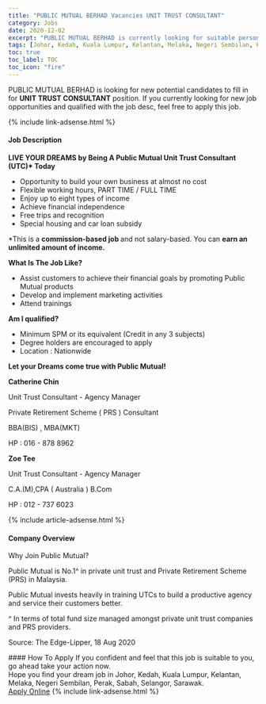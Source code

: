 ```yaml
---
title: "PUBLIC MUTUAL BERHAD Vacancies UNIT TRUST CONSULTANT" 
category: Jobs 
date: 2020-12-02 
excerpt: "PUBLIC MUTUAL BERHAD is currently looking for suitable person to fill in the UNIT TRUST CONSULTANT which positioned at Johor, Kedah, Kuala Lumpur, Kelantan, Melaka, Negeri Sembilan, Perak, Sabah, Selangor, Sarawak" 
tags: [Johor, Kedah, Kuala Lumpur, Kelantan, Melaka, Negeri Sembilan, Perak, Sabah, Selangor, Sarawak] 
toc: true 
toc_label: TOC 
toc_icon: "fire" 
--- 
```


<p>PUBLIC MUTUAL BERHAD is looking for new potential candidates to fill in for <b>UNIT TRUST CONSULTANT</b> position. If you currently looking for new job opportunities and qualified with the job desc, feel free to apply this job.
</p>{% include link-adsense.html %} 
<div><div><div><h4>Job Description</h4></div></div><div><div><span><div><p><strong>LIVE YOUR DREAMS by Being A Public Mutual Unit Trust Consultant (UTC)* Today</strong></p><ul><li>Opportunity to build your own business at almost no cost</li><li>Flexible working hours, PART TIME / FULL TIME</li><li>Enjoy up to eight types of income</li><li>Achieve financial independence</li><li>Free trips and recognition</li><li>Special housing and car loan subsidy</li></ul><p>*This is a&#160;<strong>commission-based job&#160;</strong>and not salary-based.&#160;You can&#160;<strong>earn an unlimited amount of income.</strong></p><p><strong>What Is The Job Like?</strong></p><ul><li>Assist customers to achieve their financial goals by promoting Public Mutual products</li><li>Develop and implement marketing activities</li><li>Attend trainings</li></ul><p><strong>Am I qualified?</strong></p><ul><li>Minimum SPM or its equivalent (Credit in any 3 subjects)</li><li>Degree holders are encouraged to apply</li><li>Location : Nationwide</li></ul><p><strong>Let your Dreams come true with Public Mutual!</strong></p><p><strong>Catherine Chin</strong></p><p>Unit Trust Consultant - Agency Manager&#160;</p><p>Private Retirement Scheme ( PRS ) Consultant</p><p>BBA(BIS) , MBA(MKT)</p><p>HP : 016 - 878 8962</p><p><strong>Zoe Tee&#160;</strong></p><p>Unit Trust Consultant - Agency Manager&#160;</p><p>C.A.(M),CPA ( Australia ) B.Com</p><p>HP : 012 - 737 6023</p></div></span></div></div></div> 
{% include article-adsense.html %} 
<div><div><div><h4>Company Overview</h4></div></div><div><div><span><div><p>Why Join Public Mutual?</p><p>Public Mutual is No.1^ in private unit trust and Private Retirement Scheme (PRS) in Malaysia.</p><p>Public Mutual invests heavily in training UTCs to build a productive agency and service their customers better.</p><p>^ In terms of total fund size managed amongst private unit trust companies and PRS providers.</p><p>Source: The Edge-Lipper, 18 Aug 2020</p></div></span></div></div></div> 
#### How To Apply 
If you confident and feel that this job is suitable to you, go ahead take your action now. <br/> 
Hope you find your dream job in Johor, Kedah, Kuala Lumpur, Kelantan, Melaka, Negeri Sembilan, Perak, Sabah, Selangor, Sarawak. <br/> 
<a href="https://www.jobstreet.com.my/en/job/unit-trust-consultant-4434763?jobId=jobstreet-my-job-4434763&sectionRank=11&token=0~00ff35fb-b46d-4d5f-89c9-b99fbaa80f19&fr=SRP%20View%20In%20New%20Ta" class="btn btn--info" target="_blank" rel="nofollow noopenner">Apply Online</a> 
{% include link-adsense.html %} 